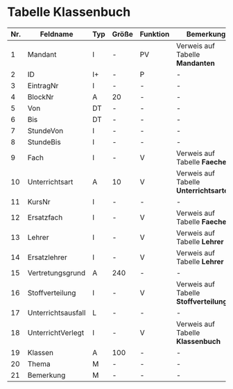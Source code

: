 # Tabelle Klassenbuch

Nr.|Feldname|Typ|Größe|Funktion|Bemerkung
--|--|--|--|--|--
1|Mandant|I|-|PV|Verweis auf Tabelle **Mandanten**
2|ID|I+|-|P|-
3|EintragNr|I|-|-|-
4|BlockNr|A|20|-|-
5|Von|DT|-|-|-
6|Bis|DT|-|-|-
7|StundeVon|I|-|-|-
8|StundeBis|I|-|-|-
9|Fach|I|-|V|Verweis auf Tabelle **Faecher**
10|Unterrichtsart|A|10|V|Verweis auf Tabelle **Unterrichtsarten**
11|KursNr|I|-|-|-
12|Ersatzfach|I|-|V|Verweis auf Tabelle **Faecher**
13|Lehrer|I|-|V|Verweis auf Tabelle **Lehrer**
14|Ersatzlehrer|I|-|V|Verweis auf Tabelle **Lehrer**
15|Vertretungsgrund|A|240|-|-
16|Stoffverteilung|I|-|V|Verweis auf Tabelle **Stoffverteilungen**
17|Unterrichtsausfall |L|-|-|-
18|UnterrichtVerlegt|I|-|V|Verweis auf Tabelle **Klassenbuch**
19|Klassen|A|100|-|-
20|Thema|M|-|-|-
21|Bemerkung|M|-|-|-
